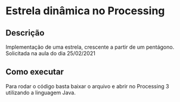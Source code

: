 # Estrela dinâmica no Processing
## Descrição
Implementação de uma estrela, crescente a partir de um pentágono.
Solicitada na aula do dia 25/02/2021
## Como executar
Para rodar o código basta baixar o arquivo e abrir no Processing 3 utilizando a linguagem Java.